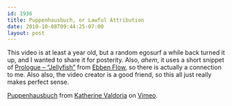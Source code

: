 ```yaml
---
id: 1936
title: Puppenhausbuch, or Lawful Attribution
date: 2010-10-08T09:44:25-07:00
layout: post
---
```

This video is at least a year old, but a random egosurf a while back turned it up, and I wanted to share it for posterity. Also, _ahem_, it uses a short snippet of [Prologue &#8211; &#8220;Jellyfish&#8221;](http://nebyoolae.com/songs/view/78) from [Ebben Flow](http://nebyoolae.com/albums/view/5), so there is actually a connection to me. Also also, the video creator is a good friend, so this all just really makes perfect sense.

[Puppenhausbuch](http://vimeo.com/5253492) from [Katherine Valdoria](http://vimeo.com/mewkat) on [Vimeo](http://vimeo.com).
